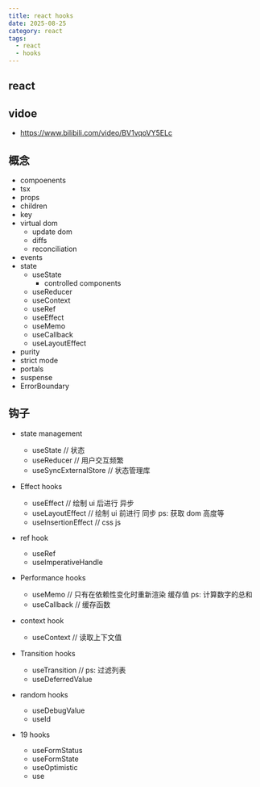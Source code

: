 ```yaml
---
title: react hooks
date: 2025-08-25
category: react
tags:
  - react
  - hooks
---
```


## react

## vidoe

- <https://www.bilibili.com/video/BV1vqoVY5ELc>

## 概念

- compoenents
- tsx
- props
- children
- key
- virtual dom
  - update dom
  - diffs
  - reconciliation
- events
- state
  - useState
    - controlled components
  - useReducer
  - useContext
  - useRef
  - useEffect
  - useMemo
  - useCallback
  - useLayoutEffect
- purity
- strict mode
- portals
- suspense
- ErrorBoundary

## 钩子

- state management

  - useState // 状态
  - useReducer // 用户交互频繁
  - useSyncExternalStore // 状态管理库

- Effect hooks

  - useEffect // 绘制 ui 后进行 异步
  - useLayoutEffect // 绘制 ui 前进行 同步 ps: 获取 dom 高度等
  - useInsertionEffect // css js

- ref hook

  - useRef
  - useImperativeHandle

- Performance hooks

  - useMemo // 只有在依赖性变化时重新渲染 缓存值 ps: 计算数字的总和
  - useCallback // 缓存函数

- context hook

  - useContext // 读取上下文值

- Transition hooks

  - useTransition // ps: 过滤列表
  - useDeferredValue

- random hooks

  - useDebugValue
  - useId

- 19 hooks
  - useFormStatus
  - useFormState
  - useOptimistic
  - use
